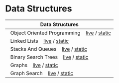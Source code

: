 # Data Structures


|**Data Structures**|
|-----|
|&nbsp;&nbsp;Object Oriented Programming &nbsp;&nbsp; [live](https://mybinder.org/v2/gh/CMPS-6100/notebooks/main?filepath=03-Data-Structures/01-object_oriented_programming.ipynb) / [static](https://nbviewer.jupyter.org/github/CMPS-6100/notebooks/blob/main/03-Data-Structures/01-object_oriented_programming.ipynb?flush_cache=True)|
|&nbsp;&nbsp;Linked Lists &nbsp;&nbsp; [live](https://mybinder.org/v2/gh/CMPS-6100/notebooks/main?filepath=03-Data-Structures/02-linked_lists.ipynb) / [static](https://nbviewer.jupyter.org/github/CMPS-6100/notebooks/blob/main/03-Data-Structures/02-linked_lists.ipynb?flush_cache=True)|
|&nbsp;&nbsp;Stacks And Queues &nbsp;&nbsp; [live](https://mybinder.org/v2/gh/CMPS-6100/notebooks/main?filepath=03-Data-Structures/03-stacks_and_queues.ipynb) / [static](https://nbviewer.jupyter.org/github/CMPS-6100/notebooks/blob/main/03-Data-Structures/03-stacks_and_queues.ipynb?flush_cache=True)|
|&nbsp;&nbsp;Binary Search Trees &nbsp;&nbsp; [live](https://mybinder.org/v2/gh/CMPS-6100/notebooks/main?filepath=03-Data-Structures/04-binary_search_trees.ipynb) / [static](https://nbviewer.jupyter.org/github/CMPS-6100/notebooks/blob/main/03-Data-Structures/04-binary_search_trees.ipynb?flush_cache=True)|
|&nbsp;&nbsp;Graphs &nbsp;&nbsp; [live](https://mybinder.org/v2/gh/CMPS-6100/notebooks/main?filepath=03-Data-Structures/05-graphs.ipynb) / [static](https://nbviewer.jupyter.org/github/CMPS-6100/notebooks/blob/main/03-Data-Structures/05-graphs.ipynb?flush_cache=True)|
|&nbsp;&nbsp;Graph Search &nbsp;&nbsp; [live](https://mybinder.org/v2/gh/CMPS-6100/notebooks/main?filepath=03-Data-Structures/06-graph_exploration.ipynb) / [static](https://nbviewer.jupyter.org/github/CMPS-6100/notebooks/blob/main/03-Data-Structures/06-graph_exploration.ipynb?flush_cache=True)|